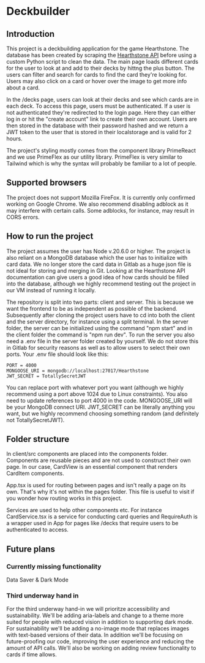 # Deckbuilder

## Introduction

This project is a deckbuilding application for the game Hearthstone. The database has been created by scraping the [Hearthstone API](https://hearthstoneapi.com/) before using a custom Python script to clean the data. The main page loads different cards for the user to look at and add to their decks by hittng the plus button. The users can filter and search for cards to find the card they're looking for. Users may also click on a card or hover over the image to get more info about a card.

In the /decks page, users can look at their decks and see which cards are in each deck. To access this page, users must be authenticated. If a user is not authenticated they're redirected to the login page. Here they can either log in or hit the "create account" link to create their own account. Users are then stored in the database with their password hashed and we return a JWT token to the user that is stored in their localstorage and is valid for 2 hours.

The project's styling mostly comes from the component library PrimeReact and we use PrimeFlex as our utility library. PrimeFlex is very similar to Tailwind which is why the syntax will probably be familiar to a lot of people. 

## Supported browsers
The project does not support Mozilla FireFox. It is currently only confirmed working on Google Chrome. We also recommend disabling adblock as it may interfere with certain calls. Some adblocks, for instance, may result in CORS errors.


## How to run the project
The project assumes the user has Node v.20.6.0 or higher. The project is also reliant on a MongoDB database which the user has to initialize with card data. We no longer store the card data in Gitlab as a huge json file is not ideal for storing and merging in Git. Looking at the Hearthstone API documentation can give users a good idea of how cards should be filled into the database, although we highly recommend testing out the project in our VM instead of running it locally. 

The repository is split into two parts: client and server. This is because we want the frontend to be as independent as possible of the backend. Subsequently after cloning the project users have to cd into both the client and the server directory, for instance using a split terminal. In the server folder, the server can be initialized using the command "npm start" and in the client folder the command is "npm run dev". To run the server you also need a .env file in the server folder created by yourself. We do not store this in Gitlab for security reasons as well as to allow users to select their own ports. Your .env file should look like this:

``````
PORT = 4000
MONGOOSE_URI = mongodb://localhost:27017/Hearthstone
JWT_SECRET = TotallySecretJWT

``````
You can replace port with whatever port you want (although we highly recommend using a port above 1024 due to Linux constraints). You also need to update references to port 4000 in the code. MONGOOSE_URI will be your MongoDB connect URI. JWT_SECRET can be literally anything you want, but we highly recommend choosing something random (and definitely not TotallySecretJWT).

## Folder structure
In client/src components are placed into the components folder. Components are reusable pieces and are not used to construct their own page. In our case, CardView is an essential component that renders CardItem components. 

App.tsx is used for routing between pages and isn't really a page on its own. That's why it's not within the pages folder. This file is useful to visit if you wonder how routing works in this project. 

Services are used to help other components etc. For instance CardService.tsx is a service for conducting card queries and RequireAuth is a wrapper used in App for pages like /decks that require users to be authenticated to access.

## Future plans
### Currently missing functionality
Data Saver & Dark Mode
### Third underway hand in

For the third underway hand-in we will prioritze accessibility and sustainability. We'll be adding aria-labels and change to a theme more suited for people with reduced vision in addition to supporting dark mode. For sustainability we'll be adding a no-image mode that replaces images with text-based versions of their data. In addition we'll be focusing on future-proofing our code, improving the user experience and reducing the amount of API calls. We'll also be working on adding review functionality to cards if time allows.